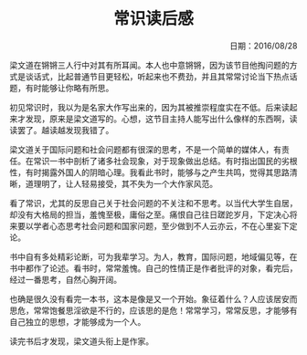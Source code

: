 <h1 style="text-align:center">常识读后感</h1>
<p align="right">日期：2016/08/28</p>

梁文道在锵锵三人行中对其有所耳闻。本人也中意锵锵，因为该节目他掏问题的方式是谈话式，比起普通节目更轻松，听起来也不费劲，并且其常常讨论当下热点话题，有时能够让你略有所思。

初见常识时，我以为是名家大作写出来的，因为其被推崇程度实在不低。后来读起来才发现，原来是梁文道写的。心想，这节目主持人能写出什么像样的东西啊，读读罢了。越读越发现我错了。

梁文道关于国际问题和社会问题都有很深的思考，不是一个简单的媒体人，有责任。在常识一书中剖析了诸多社会现象，对于现象做出总结。有时指出国民的劣根性，有时揭露外国人的阴暗心理。我看此书时，能够与之产生共鸣，觉得其思路清晰，道理明了，让人轻易接受，其不失为一个大作家风范。

看了常识，尤其的反思自己关于社会问题的不关注和不思考。以当代大学生自居，却没有大格局的担当，羞愧至极，庸俗之至。痛恨自己往日蹉跎岁月，下定决心将来要以学者心态思考社会问题和国家问题，至少做到不人云亦云，不在心里妄下定论。

书中自有多处精彩论断，可为我辈学习。为人，教育，国际问题，地域偏见等，在书中都作了论述。看书时，常常羞愧。自己的性情正是作者批评的对象，看完后，经过一番思考，自然心胸开阔。

也确是很久没有看完一本书，这本是像是又一个开始。象征着什么？人应该居安而思危，常常饱餐思淫欲是不行的，应该思的是危！常常学习，常常反思，才能够有自己独立的思想，才能够成为一个人。

读完书后才发现，梁文道头衔上是作家。